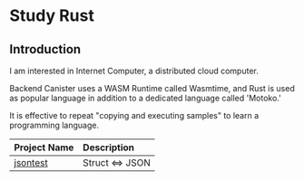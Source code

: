 # Study Rust

## Introduction

I am interested in Internet Computer, a distributed cloud computer.

Backend Canister uses a WASM Runtime called Wasmtime, and Rust is used as popular language in addition to a dedicated language called 'Motoko.'

It is effective to repeat "copying and executing samples" to learn a programming language.

| Project Name         | Description   |
| :------------------- | :------------ |
| [jsontest](jsontest) | Struct ⇔ JSON |
